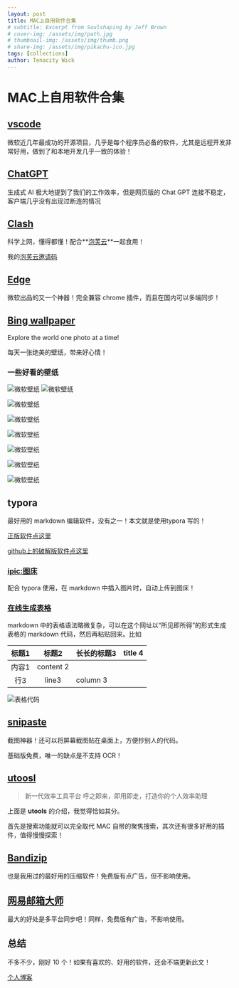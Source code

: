 ```yaml
---
layout: post
title: MAC上自用软件合集
# subtitle: Excerpt from Soulshaping by Jeff Brown
# cover-img: /assets/img/path.jpg
# thumbnail-img: /assets/img/thumb.png
# share-img: /assets/img/pikachu-ico.jpg
tags: [collections]
author: Tenacity Wick
---
```

# MAC上自用软件合集
## [vscode](https://code.visualstudio.com/)

微软近几年最成功的开源项目，几乎是每个程序员必备的软件，尤其是远程开发非常好用，做到了和本地开发几乎一致的体验！

## [ChatGPT](https://openai.com/chatgpt/mac/)

生成式 AI 极大地提到了我们的工作效率，但是网页版的 Chat GPT 连接不稳定，客户端几乎没有出现过断连的情况

## [Clash](https://github.com/githubvpn007/Clash-for-Mac)

科学上网，懂得都懂！配合**[泡芙云](https://v1.paofu.io/#/home)**一起食用！

我的[泡芙云邀请码](https://v1.paofu.io/#/register?code=JUxQ1b58)

## [Edge](https://www.microsoft.com/en-us/edge?ep=595&form=MA13QG&es=40)

微软出品的又一个神器！完全兼容 chrome 插件，而且在国内可以多端同步！

## [Bing wallpaper](https://www.microsoft.com/en-us/bing/bing-wallpaper)

Explore the world one photo at a time!

每天一张绝美的壁纸，带来好心情！

### 一些好看的壁纸

<img src="https://p.ipic.vip/ger35s.jpg" alt="微软壁纸"  />

<img src="https://p.ipic.vip/qvxuqr.jpg" alt="微软壁纸"  />

![微软壁纸](https://p.ipic.vip/zssxa5.jpg)

![微软壁纸](https://p.ipic.vip/dpvt8w.jpg)

![微软壁纸](https://p.ipic.vip/isau50.jpg)

![微软壁纸](https://p.ipic.vip/wydgjg.jpg)

![微软壁纸](https://p.ipic.vip/oymkk0.jpg)

![微软壁纸](https://p.ipic.vip/yb76f3.jpg)

## typora

最好用的 markdown 编辑软件，没有之一！本文就是使用typora 写的！

[正版软件点这里](https://typora.io/)

[github上的破解版软件点这里](https://github.com/shuhongfan/TyporaCrack)

### [ipic:图床](https://apps.apple.com/cn/app/ipic-image-file-upload-tool/id1101244278?mt=12)

配合 typora 使用，在 markdown 中插入图片时，自动上传到图床！

### [在线生成表格](https://tool.lu/tables/)

markdown 中的表格语法略微复杂，可以在这个网址以“所见即所得”的形式生成表格的 markdown 代码，然后再粘贴回来。比如

| 标题1 |   标题2   | 长长的标题3 | title 4 |
| :---: | :-------: | ----------- | :-----: |
| 内容1 | content 2 |             |         |
|  行3  |   line3   | column 3    |         |

![表格代码](https://p.ipic.vip/yy8day.png)

## [snipaste](https://www.snipaste.com/)

截图神器！还可以将屏幕截图贴在桌面上，方便抄别人的代码。

基础版免费，唯一的缺点是不支持 OCR！

## [utoosl](https://www.u.tools/)

> 新一代效率工具平台
> 呼之即来，即用即走，打造你的个人效率助理

上面是 **utools** 的介绍，我觉得恰如其分。

首先是搜索功能就可以完全取代 MAC 自带的聚焦搜索，其次还有很多好用的插件，值得慢慢探索！

## [Bandizip](https://www.bandisoft.com/bandizip/)

也是我用过的最好用的压缩软件！免费版有点广告，但不影响使用。

## [网易邮箱大师](https://dashi.163.com/)

最大的好处是多平台同步吧！同样，免费版有广告，不影响使用。

## 总结

不多不少，刚好 10 个！如果有喜欢的、好用的软件，还会不端更新此文！

[个人博客](https://zhouqiang19980220.github.io/)